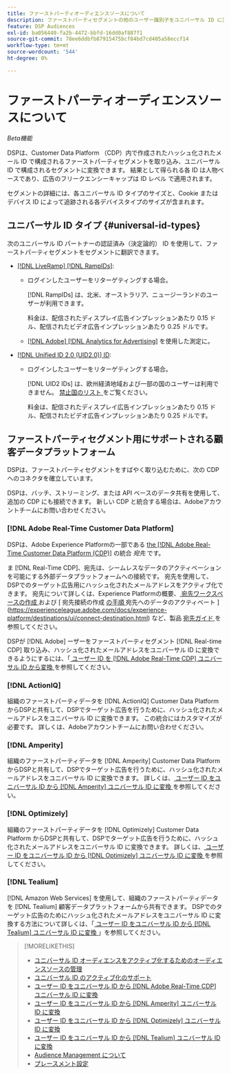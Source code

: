 ```yaml
---
title: ファーストパーティオーディエンスソースについて
description: ファーストパーティセグメントの他のユーザー識別子をユニバーサル ID に変換して、クッキーなしのターゲティングを実現する方法を説明します。
feature: DSP Audiences
exl-id: ba056440-fa2b-4472-bbfd-16dd0af887f1
source-git-commit: 78ee6ddbfb87915475bcf84bd7cd405a58eccf14
workflow-type: tm+mt
source-wordcount: '544'
ht-degree: 0%

---
```


# ファーストパーティオーディエンスソースについて

*Beta機能*

DSPは、Customer Data Platform （CDP）内で作成されたハッシュ化されたメール ID で構成されるファーストパーティセグメントを取り込み、ユニバーサル ID で構成されるセグメントに変換できます。 結果として得られる各 ID は人物ベースであり、広告のフリークエンシーキャップは ID レベル <!-- Move that info. to somewhere else? --> で適用されます。

セグメントの詳細には、各ユニバーサル ID タイプのサイズと、Cookie またはデバイス ID によって追跡される各デバイスタイプのサイズが含まれます。

## ユニバーサル ID タイプ {#universal-id-types}

<!--  Replace below with this once ID5 sources are possible 

Using your first-party data, you can create segments with IDs from the following universal ID partners.

* Authenticated (deterministic) IDs using hashed email addresses:

-->

次のユニバーサル ID パートナーの認証済み（決定論的） ID を使用して、ファーストパーティセグメントをセグメントに翻訳できます。

* [[!DNL LiveRamp] [!DNL RampIDs]](https://liveramp.com/identity-resolution):

   * ログインしたユーザーをリターゲティングする場合。

     [!DNL RampIDs] は、北米、オーストラリア、ニュージーランドのユーザーが利用できます。

     料金は、配信されたディスプレイ広告インプレッションあたり 0.15 ドル、配信されたビデオ広告インプレッションあたり 0.25 ドルです。

   * [[!DNL Adobe] [!DNL Analytics for Advertising]](/help/integrations/analytics/overview.md) を使用した測定に。

* [[!DNL Unified ID 2.0 (UID2.0)] ID](https://unifiedid.com):

   * ログインしたユーザーをリターゲティングする場合。

     [!DNL UID2 IDs] は、欧州経済地域および一部の国のユーザーは利用できません。 [ 禁止国のリスト ](/help/policies/universal-id-policy.md#prohibited-countries-uid2) をご覧ください。

     料金は、配信されたディスプレイ広告インプレッションあたり 0.15 ドル、配信されたビデオ広告インプレッションあたり 0.25 ドルです。

<!-- Not yet

* Probabilistic (unauthenticated) IDs using hashed email addresses:

  * [[!DNL ID5] IDs](https://id5.io): For retargeting unauthenticated site traffic, prospecting using third-party data, and measurement for both using [[!DNL Adobe] [!DNL Analytics for Advertising]](/help/integrations/analytics/overview.md). ID5 IDs are available for no fee.

    ID5 creates an ID by stitching together user signals (hashed email address) with various browser signals (such as IP address and timestamp).

    [!DNL Analytics] measurement requires all [prerequisites for implementing [!DNL Analytics for Advertising]](/help/integrations/analytics/prerequisites.md) and the [AMO ID and EF ID in your tracking URLs](/help/integrations/analytics/ids.md). You also must sign an agreement with [!DNL ID5] and set a parameter within your existing JavaScript tracking tags. <!-- Contact your Adobe Account Team for instructions. -->

<!--
    >[!NOTE]
    >
    >Third-party segments from [!DNL Eyeota] may automatically include ID5 IDs, in addition to users tracked by cookies or device IDs. The segment details include the size for each type. The usual usage fee for each segment, which is stated next to the segment name, applies; no additional fees are charged for the ID5 IDs.
-->

## ファーストパーティセグメント用にサポートされる顧客データプラットフォーム

DSPは、ファーストパーティセグメントをすばやく取り込むために、次の CDP へのコネクタを確立しています。

DSPは、バッチ、ストリーミング、または API ベースのデータ共有を使用して、追加の CDP にも接続できます。 新しい CDP と統合する場合は、Adobeアカウントチームにお問い合わせください。

### [!DNL Adobe Real-Time Customer Data Platform]

DSPは、Adobe Experience Platformの一部である [the [!DNL Adobe Real-Time Customer Data Platform (CDP)]](https://experienceleague.adobe.com/docs/experience-platform/rtcdp/overview.html) の統合 *宛先* です。

ま [!DNL Real-Time CDP]、宛先は、シームレスなデータのアクティベーションを可能にする外部データプラットフォームへの接続です。 宛先を使用して、DSPでのターゲット広告用にハッシュ化されたメールアドレスをアクティブ化できます。 宛先について詳しくは、Experience Platformの概要、[ 宛先ワークスペースの作成 ](https://experienceleague.adobe.com/docs/experience-platform/destinations/home.html) および [ 宛先接続の作成 [ の手順 ](https://experienceleague.adobe.com/docs/experience-platform/destinations/ui/destinations-workspace.html) 宛先へのデータのアクティベート ](https://experienceleague.adobe.com/docs/experience-platform/destinations/ui/connect-destination.html) など、製品 [ 宛先ガイド ](https://experienceleague.adobe.com/docs/experience-platform/destinations/ui/activate/activate-segment-streaming-destinations.html) を参照してください。

DSPが [!DNL Adobe] ーザーをファーストパーティセグメント [!DNL Real-time CDP] 取り込み、ハッシュ化されたメールアドレスをユニバーサル ID に変換できるようにするには、「[ ユーザー ID を  [!DNL Adobe Real-Time CDP]  ユニバーサル ID から変換 ](/help/dsp/audiences/sources/source-adobe-rtcdp.md) を参照してください。

### [!DNL ActionIQ]

組織のファーストパーティデータを [!DNL ActionIQ] Customer Data Platform からDSPと共有して、DSPでターゲット広告を行うために、ハッシュ化されたメールアドレスをユニバーサル ID に変換できます。 この統合にはカスタマイズが必要です。 詳しくは、Adobeアカウントチームにお問い合わせください。

### [!DNL Amperity]

組織のファーストパーティデータを [!DNL Amperity] Customer Data Platform からDSPと共有して、DSPでターゲット広告を行うために、ハッシュ化されたメールアドレスをユニバーサル ID に変換できます。 詳しくは、[ ユーザー ID をユニバーサル ID から  [!DNL Amperity]  ユニバーサル ID に変換 ](/help/dsp/audiences/sources/source-amperity.md) を参照してください。

### [!DNL Optimizely]

組織のファーストパーティデータを [!DNL Optimizely] Customer Data Platform からDSPと共有して、DSPでターゲット広告を行うために、ハッシュ化されたメールアドレスをユニバーサル ID に変換できます。 詳しくは、[ ユーザー ID をユニバーサル ID から  [!DNL Optimizely]  ユニバーサル ID に変換 ](/help/dsp/audiences/sources/source-optimizely.md) を参照してください。

### [!DNL Tealium]

[!DNL Amazon Web Services] を使用して、組織のファーストパーティデータを [!DNL Tealium] 顧客データプラットフォームから共有できます。 DSPでのターゲット広告のためにハッシュ化されたメールアドレスをユニバーサル ID に変換する方法について詳しくは、「[ ユーザー ID をユニバーサル ID から  [!DNL Tealium]  ユニバーサル ID に変換 ](/help/dsp/audiences/sources/source-tealium.md)」を参照してください。

>[!MORELIKETHIS]
>
>* [ ユニバーサル ID オーディエンスをアクティブ化するためのオーディエンスソースの管理 ](source-manage.md)
>* [ ユニバーサル ID のアクティブ化のサポート ](/help/dsp/audiences/universal-ids.md)
>* [ ユーザー ID をユニバーサル ID から  [!DNL Adobe Real-Time CDP]  ユニバーサル ID に変換 ](/help/dsp/audiences/sources/source-adobe-rtcdp.md)
>* [ ユーザー ID をユニバーサル ID から  [!DNL Amperity]  ユニバーサル ID に変換 ](/help/dsp/audiences/sources/source-amperity.md)
>* [ ユーザー ID をユニバーサル ID から  [!DNL Optimizely]  ユニバーサル ID に変換 ](/help/dsp/audiences/sources/source-optimizely.md)
>* [ ユーザー ID をユニバーサル ID から  [!DNL Tealium]  ユニバーサル ID に変換 ](/help/dsp/audiences/sources/source-tealium.md)
>* [Audience Management について ](/help/dsp/audiences/audience-about.md)
>* [ プレースメント設定 ](/help/dsp/campaign-management/placements/placement-settings.md)
